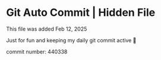 # Git Auto Commit | Hidden File

This file was added Feb 12, 2025

Just for fun and keeping my daily git commit active 🤪

commit number: 440338
